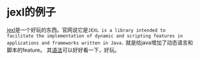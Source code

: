 # jexl的例子

[jexl](http://commons.apache.org/proper/commons-jexl/)是一个好玩的东西。官网说它是```JEXL is a library intended to facilitate the implementation of dynamic and scripting features in applications and frameworks written in Java.``` 就是给java增加了动态语言和脚本的feature。
其[语法](http://commons.apache.org/proper/commons-jexl/reference/syntax.html)可以好好看一下，好玩。
